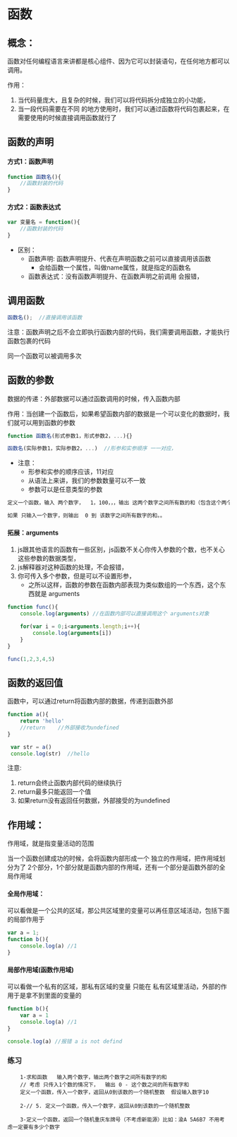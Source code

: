 # 函数

## 概念：

函数对任何编程语言来讲都是核心组件、因为它可以封装语句，在任何地方都可以调用。

作用：

1. 当代码量庞大，且复杂的时候，我们可以将代码拆分成独立的小功能，
2. 当一段代码需要在不同 的地方使用时，我们可以通过函数将代码包裹起来，在需要使用的时候直接调用函数就行了

## 函数的声明

#### 方式1：函数声明

```js
function 函数名(){
    //函数封装的代码
}
```

#### 方式2：函数表达式

```js
var 变量名 = function(){
    //函数封装的代码
}
```

- 区别：
  - 函数声明:  函数声明提升、代表在声明函数之前可以直接调用该函数
    - 会给函数一个属性，叫做name属性，就是指定的函数名
  - 函数表达式：没有函数声明提升、在函数声明之前调用 会报错，

## 调用函数

```js
函数名();  //直接调用该函数
```

注意：函数声明之后不会立即执行函数内部的代码，我们需要调用函数，才能执行函数包裹的代码

同一个函数可以被调用多次

## 函数的参数

数据的传递：外部数据可以通过函数调用的时候，传入函数内部

作用：当创建一个函数后，如果希望函数内部的数据是一个可以变化的数据时，我们就可以用到函数的参数

```js
function 函数名(形式参数1，形式参数2，...){}

函数名(实际参数1，实际参数2，...)  //形参和实参顺序 一一对应，
```

- 注意：
  - 形参和实参的顺序应该，11对应
  - 从语法上来讲，我们的参数数量可以不一致
  - 参数可以是任意类型的参数

```txt
定义一个函数，输入 两个数字，  1，100，，，输出 这两个数字之间所有数的和（包含这个两个数字）   5，80

如果 只输入一个数字，则输出  0 到 该数字之间所有数字的和。。
```

#### 拓展：arguments

1. js跟其他语言的函数有一些区别，js函数不关心你传入参数的个数，也不关心这些参数的数据类型，
2. js解释器对这种函数的处理，不会报错，
3. 你可传入多个参数，但是可以不设置形参，
   - 之所以这样，函数的参数在函数内部表现为类似数组的一个东西，这个东西就是 arguments

```js
function func(){
    console.log(arguments) //在函数内部可以直接调用这个 arguments对象

    for(var i = 0;i<arguments.length;i++){
        console.log(arguments[i])
    }
}

func(1,2,3,4,5)
```

## 函数的返回值

函数中，可以通过return将函数内部的数据，传递到函数外部

```js
function a(){
    return 'hello'
    //return    //外部接收为undefined
}

 var str = a()
 console.log(str)  //hello
```

注意:

1. return会终止函数内部代码的继续执行
2. return最多只能返回一个值
3. 如果return没有返回任何数据，外部接受的为undefined

## 作用域：

作用域，就是指变量活动的范围

当一个函数创建成功的时候，会将函数内部形成一个 独立的作用域，把作用域划分为了 2个部分，1个部分就是函数内部的作用域，还有一个部分是函数外部的全局作用域

#### 全局作用域：

可以看做是一个公共的区域，那公共区域里的变量可以再任意区域活动，包括下面的局部作用于

```js
var a = 1;
function b(){
    console.log(a) //1
}
```

#### 局部作用域(函数作用域)

可以看做一个私有的区域，那私有区域的变量 只能在 私有区域里活动，外部的作用于是拿不到里面的变量的

```js
function b(){
    var a = 1
    console.log(a) //1
}

console.log(a) //报错 a is not defind
```

### 练习

```
    1-求和函数   输入两个数字，输出两个数字之间所有数字的和
    // 考虑 只传入1个数的情况下，  输出 0 - 这个数之间的所有数字和
    定义一个函数，传入一个数字，返回从0到该数的一个随机整数  假设输入数字10 
    
    2-// 5. 定义一个函数，传入一个数字，返回从0到该数的一个随机整数
    
    3-定义一个函数，返回一个随机重庆车牌号（不考虑新能源）比如：渝A 5A6B7 不用考虑一定要有多少个数字
```





